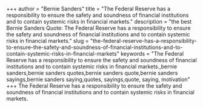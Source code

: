 +++
author = "Bernie Sanders"
title = "The Federal Reserve has a responsibility to ensure the safety and soundness of financial institutions and to contain systemic risks in financial markets."
description = "the best Bernie Sanders Quote: The Federal Reserve has a responsibility to ensure the safety and soundness of financial institutions and to contain systemic risks in financial markets."
slug = "the-federal-reserve-has-a-responsibility-to-ensure-the-safety-and-soundness-of-financial-institutions-and-to-contain-systemic-risks-in-financial-markets"
keywords = "The Federal Reserve has a responsibility to ensure the safety and soundness of financial institutions and to contain systemic risks in financial markets.,bernie sanders,bernie sanders quotes,bernie sanders quote,bernie sanders sayings,bernie sanders saying,quotes, sayings,quote, saying, motivation"
+++
The Federal Reserve has a responsibility to ensure the safety and soundness of financial institutions and to contain systemic risks in financial markets.
